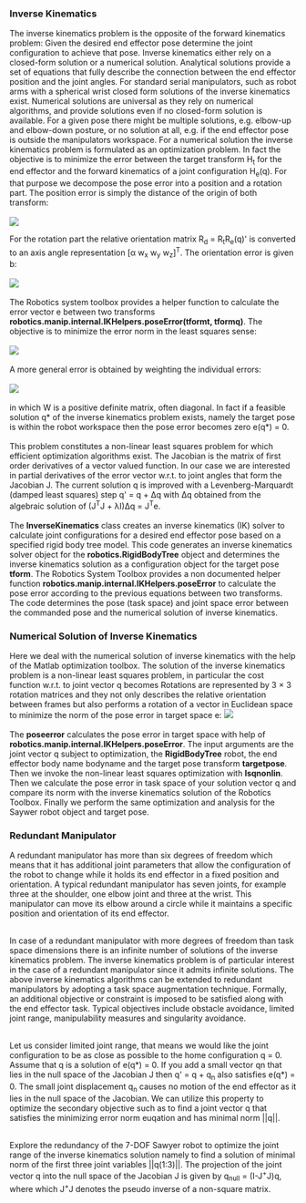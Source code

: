 <h3>Inverse Kinematics</h3>
The inverse kinematics problem is the opposite of the forward kinematics problem: Given the desired 
end effector pose determine the joint configuration to achieve that pose. Inverse kinematics either 
rely on a closed-form solution or a numerical solution. Analytical solutions provide a set of equations
that fully describe the connection between the end effector position and the joint angles. For standard
serial manipulators, such as robot arms with a spherical wrist closed form solutions of the inverse 
kinematics exist. Numerical solutions are universal as they rely on numerical algorithms, and provide
solutions even if no closed-form solution is available. For a given pose there might be multiple 
solutions, e.g. elbow-up and elbow-down posture, or no solution at all, e.g. if the end effector pose 
is outside the manipulators workspace. For a numerical solution the inverse kinematics problem is 
formulated as an optimization problem. In fact the objective is to minimize the error between the 
target transform H<sub>t</sub> for the end effector and the forward kinematics of a joint 
configuration H<sub>e</sub>(q). For that purpose we decompose the pose error into a position and a 
rotation part. The position error is simply the distance of the origin of both transform:<br/><br/>
<img src="https://render.githubusercontent.com/render/math?math=e_p(q) = [e_x, e_y, e_z]^T = [p_{xt}-p_{xe}, p_{yt}-p_{ye}, p_{zt}-p_{ze}]^T "><br/>

For the rotation part the relative orientation matrix R<sub>d</sub> = R<sub>t</sub>R<sub>e</sub>(q)' 
is converted to an axis angle representation [α w<sub>x</sub> w<sub>y</sub> w<sub>z</sub>]<sup>T</sup>.
The orientation error is given b:<br/><br/>
<img src="https://render.githubusercontent.com/render/math?math=e_w(q) = [e_{wx}, e_{wy}, e_{wz}]^T = [\alpha w_x,\alpha w_y,\alpha w_z]^T "><br/><br/>
The Robotics system toolbox provides a helper function to calculate the error vector e between two
transforms <b>robotics.manip.internal.IKHelpers.poseError(tformt, tformq)</b>. The objective is to
minimize the error norm in the least squares sense:<br/><br/>
<img src="https://render.githubusercontent.com/render/math?math=min \frac{1}{2}||e(q)|| = min \frac{1}{2}(e_x^2 %2B e_y^2 %2B e_z^2 %2B e_{xw}^2 %2B e_{wy}^2 %2B e_{wz}^2)"><br/><br/>
A more general error is obtained by weighting the individual errors:<br/><br/>
<img src="https://render.githubusercontent.com/render/math?math=min \frac{1}{2}e_w(q) = min \frac{1}{2} e'We"><br/><br/>
in which W is a positive definite matrix, often diagonal. In fact if a feasible solution q* of the 
inverse kinematics problem exists, namely the target pose is within the robot workspace then the pose
 error becomes zero e(q*) = 0.<br><br/>
This problem constitutes a non-linear least squares problem for which efficient optimization
algorithms exist. The Jacobian is the matrix of first order derivatives of a vector valued function.
In our case we are interested in partial derivatives of the error vector w.r.t. to joint angles that
form the Jacobian J. The current solution q is improved with a Levenberg-Marquardt (damped least 
squares) step q' = q + ∆q with ∆q obtained from the algebraic solution of (J<sup>T</sup>J + λI)∆q =
J<sup>T</sup>e.<br/><br/>
The <b>InverseKinematics</b> class creates an inverse kinematics (IK) solver to calculate joint 
configurations for a desired end effector pose based on a specified rigid body tree model. This code
generates an inverse kinematics solver object for the <b>robotics.RigidBodyTree</b> object and 
determines the inverse kinematics solution as a configuration object for the target pose <b>tform</b>.
The Robotics System Toolbox provides a non documented helper function
<b>robotics.manip.internal.IKHelpers.poseError</b> to calculate the pose error according to the 
previous equations between two transforms. The code determines the pose (task space) and joint
space error between the commanded pose and the numerical solution of inverse kinematics.


<h3>Numerical Solution of Inverse Kinematics</h3>
Here we deal with the numerical solution of inverse kinematics with the help of the Matlab 
optimization toolbox. The solution of the inverse kinematics problem is a non-linear least squares
problem, in particular the cost function w.r.t. to joint vector q becomes Rotations are represented
by 3 × 3 rotation matrices and they not only describes the relative orientation between frames but
also performs a rotation of a vector in Euclidean space  to minimize the norm of the pose error in
target space e:
<img src="https://render.githubusercontent.com/render/math?math=E(q) = \frac{1}{2}(e_x^2 %2B e_y^2 %2B e_z^2 %2B e_{xw}^2 %2B e_{wy}^2 %2B e_{wz}^2)"><br/><br/>
The <b>poseerror</b> calculates the pose error in target space with help of
<b>robotics.manip.internal.IKHelpers.poseError</b>. The input arguments are the joint vector q subject
to optimization, the <b>RigidBodyTree</b> robot, the end effector body name bodyname and the target
pose transform <b>targetpose</b>. Then we invoke the non-linear least squares optimization with
<b>lsqnonlin</b>. Then we calculate the pose error in task space of your solution vector q and 
compare its norm with the inverse kinematics solution of the Robotics Toolbox. Finally we perform the
same optimization and analysis for the Saywer robot object and target pose.


<h3>Redundant Manipulator</h3>
A redundant manipulator has more than six degrees of freedom which means that it has additional joint
parameters that allow the configuration of the robot to change while it holds its end effector in a
fixed position and orientation. A typical redundant manipulator has seven joints, for example three at
the shoulder, one elbow joint and three at the wrist. This manipulator can move its elbow around a
circle while it maintains a specific position and orientation of its end effector.<br/><br/>

In case of a redundant manipulator with more degrees of freedom than task space dimensions there is 
an infinite number of solutions of the inverse kinematics problem. The inverse kinematics problem is
of particular interest in the case of a redundant manipulator since it admits infinite solutions. The
above inverse kinematics algorithms can be extended to redundant manipulators by adopting a task space
augmentation technique. Formally, an additional objective or constraint is imposed to be satisfied
along with the end effector task. Typical objectives include obstacle avoidance, limited joint range,
manipulability measures and singularity avoidance.<br/><br/>

Let us consider limited joint range, that means we would like the joint configuration to be as close 
as possible to the home configuration q = 0. Assume that q is a solution of e(q*) = 0. If you add a
small vector qn that lies in the null space of the Jacobian J then q' = q + q<sub>n</sub> also 
satisfies e(q*) = 0. The small joint displacement q<sub>n</sub> causes no motion of the end effector
as it lies in the null space of the Jacobian. We can utilize this property to optimize the secondary 
objective such as to find a joint vector q that satisfies the minimizing error norm euqation and has
minimal norm ||q||.<br/><br/>

Explore the redundancy of the 7-DOF Sawyer robot to optimize the joint range of the inverse kinematics
solution namely to find a solution of minimal norm of the first three joint variables ||q(1:3)||. 
The projection of the joint vector q into the null space of the Jacobian J is given by 
q<sub>null</sub> = (I-J<sup>+</sup>J)q, where which J<sup>+</sup>J denotes the pseudo inverse of a
non-square matrix.